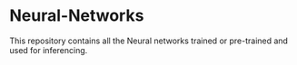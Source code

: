 # Neural-Networks
This repository contains all the Neural networks trained or pre-trained and used for inferencing.
